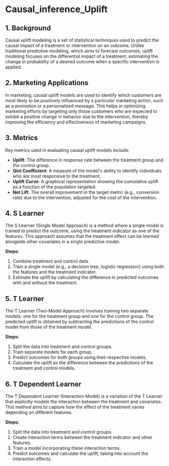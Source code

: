 # Causal_inference_Uplift




## 1. Background

Causal uplift modeling is a set of statistical techniques used to predict the causal impact of a treatment or intervention on an outcome. Unlike traditional predictive modeling, which aims to forecast outcomes, uplift modeling focuses on the differential impact of a treatment, estimating the change in probability of a desired outcome when a specific intervention is applied.

## 2. Marketing Applications

In marketing, causal uplift models are used to identify which customers are most likely to be positively influenced by a particular marketing action, such as a promotion or a personalized message. This helps in optimizing marketing efforts by targeting only those customers who are expected to exhibit a positive change in behavior due to the intervention, thereby improving the efficiency and effectiveness of marketing campaigns.

## 3. Metrics

Key metrics used in evaluating causal uplift models include:

- **Uplift**: The difference in response rate between the treatment group and the control group.
- **Qini Coefficient**: A measure of the model's ability to identify individuals who are most responsive to the treatment.
- **Uplift Curve**: A graphical representation showing the cumulative uplift as a function of the population targeted.
- **Net Lift**: The overall improvement in the target metric (e.g., conversion rate) due to the intervention, adjusted for the cost of the intervention.

## 4. S Learner

The S Learner (Single Model Approach) is a method where a single model is trained to predict the outcome, using the treatment indicator as one of the features. This approach assumes that the treatment effect can be learned alongside other covariates in a single predictive model.

**Steps:**
1. Combine treatment and control data.
2. Train a single model (e.g., a decision tree, logistic regression) using both the features and the treatment indicator.
3. Estimate the uplift by calculating the difference in predicted outcomes with and without the treatment.

## 5. T Learner

The T Learner (Two-Model Approach) involves training two separate models: one for the treatment group and one for the control group. The predicted uplift is obtained by subtracting the predictions of the control model from those of the treatment model.

**Steps:**
1. Split the data into treatment and control groups.
2. Train separate models for each group.
3. Predict outcomes for both groups using their respective models.
4. Calculate the uplift as the difference between the predictions of the treatment and control models.

## 6. T Dependent Learner

The T Dependent Learner (Interaction Model) is a variation of the T Learner that explicitly models the interaction between the treatment and covariates. This method aims to capture how the effect of the treatment varies depending on different features.

**Steps:**
1. Split the data into treatment and control groups.
2. Create interaction terms between the treatment indicator and other features.
3. Train a model incorporating these interaction terms.
4. Predict outcomes and calculate the uplift, taking into account the interaction effects.

